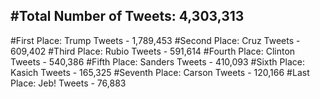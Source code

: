 #Total Number of Tweets: 4,303,313 
---
#First Place: Trump Tweets - 1,789,453
#Second Place: Cruz Tweets - 609,402
#Third Place: Rubio Tweets - 591,614
#Fourth Place: Clinton Tweets - 540,386
#Fifth Place: Sanders Tweets - 410,093
#Sixth Place: Kasich Tweets - 165,325
#Seventh Place: Carson Tweets - 120,166
#Last Place: Jeb! Tweets - 76,883
